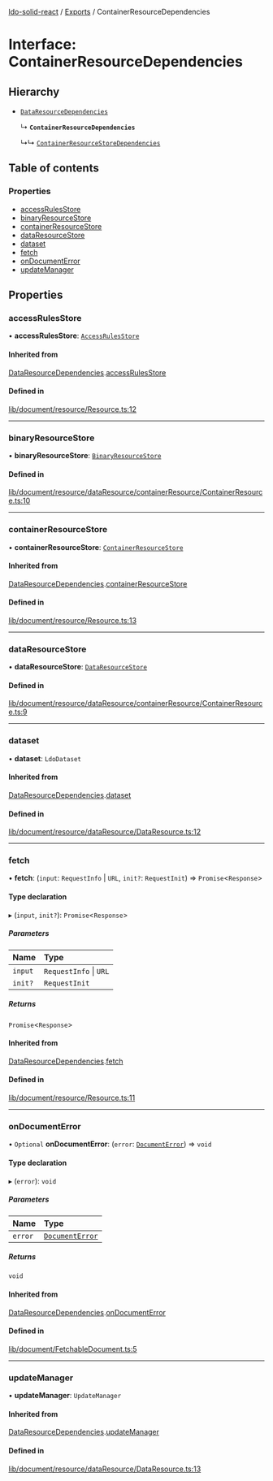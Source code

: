 [ldo-solid-react](../README.md) / [Exports](../modules.md) / ContainerResourceDependencies

# Interface: ContainerResourceDependencies

## Hierarchy

- [`DataResourceDependencies`](DataResourceDependencies.md)

  ↳ **`ContainerResourceDependencies`**

  ↳↳ [`ContainerResourceStoreDependencies`](ContainerResourceStoreDependencies.md)

## Table of contents

### Properties

- [accessRulesStore](ContainerResourceDependencies.md#accessrulesstore)
- [binaryResourceStore](ContainerResourceDependencies.md#binaryresourcestore)
- [containerResourceStore](ContainerResourceDependencies.md#containerresourcestore)
- [dataResourceStore](ContainerResourceDependencies.md#dataresourcestore)
- [dataset](ContainerResourceDependencies.md#dataset)
- [fetch](ContainerResourceDependencies.md#fetch)
- [onDocumentError](ContainerResourceDependencies.md#ondocumenterror)
- [updateManager](ContainerResourceDependencies.md#updatemanager)

## Properties

### accessRulesStore

• **accessRulesStore**: [`AccessRulesStore`](../classes/AccessRulesStore.md)

#### Inherited from

[DataResourceDependencies](DataResourceDependencies.md).[accessRulesStore](DataResourceDependencies.md#accessrulesstore)

#### Defined in

[lib/document/resource/Resource.ts:12](https://github.com/o-development/ldo-solid-react/blob/04d2e11/lib/document/resource/Resource.ts#L12)

___

### binaryResourceStore

• **binaryResourceStore**: [`BinaryResourceStore`](../classes/BinaryResourceStore.md)

#### Defined in

[lib/document/resource/dataResource/containerResource/ContainerResource.ts:10](https://github.com/o-development/ldo-solid-react/blob/04d2e11/lib/document/resource/dataResource/containerResource/ContainerResource.ts#L10)

___

### containerResourceStore

• **containerResourceStore**: [`ContainerResourceStore`](../classes/ContainerResourceStore.md)

#### Inherited from

[DataResourceDependencies](DataResourceDependencies.md).[containerResourceStore](DataResourceDependencies.md#containerresourcestore)

#### Defined in

[lib/document/resource/Resource.ts:13](https://github.com/o-development/ldo-solid-react/blob/04d2e11/lib/document/resource/Resource.ts#L13)

___

### dataResourceStore

• **dataResourceStore**: [`DataResourceStore`](../classes/DataResourceStore.md)

#### Defined in

[lib/document/resource/dataResource/containerResource/ContainerResource.ts:9](https://github.com/o-development/ldo-solid-react/blob/04d2e11/lib/document/resource/dataResource/containerResource/ContainerResource.ts#L9)

___

### dataset

• **dataset**: `LdoDataset`

#### Inherited from

[DataResourceDependencies](DataResourceDependencies.md).[dataset](DataResourceDependencies.md#dataset)

#### Defined in

[lib/document/resource/dataResource/DataResource.ts:12](https://github.com/o-development/ldo-solid-react/blob/04d2e11/lib/document/resource/dataResource/DataResource.ts#L12)

___

### fetch

• **fetch**: (`input`: `RequestInfo` \| `URL`, `init?`: `RequestInit`) => `Promise`<`Response`\>

#### Type declaration

▸ (`input`, `init?`): `Promise`<`Response`\>

##### Parameters

| Name | Type |
| :------ | :------ |
| `input` | `RequestInfo` \| `URL` |
| `init?` | `RequestInit` |

##### Returns

`Promise`<`Response`\>

#### Inherited from

[DataResourceDependencies](DataResourceDependencies.md).[fetch](DataResourceDependencies.md#fetch)

#### Defined in

[lib/document/resource/Resource.ts:11](https://github.com/o-development/ldo-solid-react/blob/04d2e11/lib/document/resource/Resource.ts#L11)

___

### onDocumentError

• `Optional` **onDocumentError**: (`error`: [`DocumentError`](../classes/DocumentError.md)) => `void`

#### Type declaration

▸ (`error`): `void`

##### Parameters

| Name | Type |
| :------ | :------ |
| `error` | [`DocumentError`](../classes/DocumentError.md) |

##### Returns

`void`

#### Inherited from

[DataResourceDependencies](DataResourceDependencies.md).[onDocumentError](DataResourceDependencies.md#ondocumenterror)

#### Defined in

[lib/document/FetchableDocument.ts:5](https://github.com/o-development/ldo-solid-react/blob/04d2e11/lib/document/FetchableDocument.ts#L5)

___

### updateManager

• **updateManager**: `UpdateManager`

#### Inherited from

[DataResourceDependencies](DataResourceDependencies.md).[updateManager](DataResourceDependencies.md#updatemanager)

#### Defined in

[lib/document/resource/dataResource/DataResource.ts:13](https://github.com/o-development/ldo-solid-react/blob/04d2e11/lib/document/resource/dataResource/DataResource.ts#L13)
